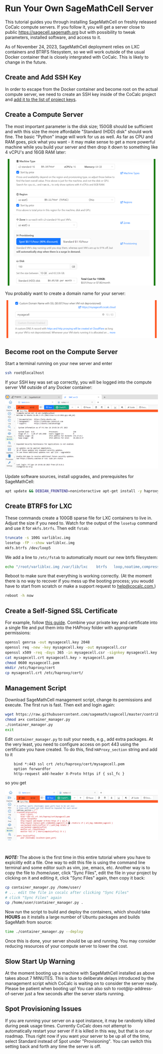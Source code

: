 # Run Your Own SageMathCell Server

This tutorial guides you through installing SageMathCell on freshly released CoCalc compute servers. If you follow it, you will get a server close to public https://sagecell.sagemath.org but with possibility to tweak parameters, installed software, and access to it.

As of November 24, 2023, SageMathCell deployment relies on LXC containers and BTRFS filesystem, so we will work outside of the usual Docker container that is closely intergrated with CoCalc. This is likely to change in the future.

## Create and Add SSH Key

In order to escape from the Docker container and become root on the actual compute server, we need to create an SSH key inside of the CoCalc project and [add it to the list of project keys](https://doc.cocalc.com/project-settings.html?highlight=ssh+key#configuring-ssh-keys-for-a-single-project).

## Create a Compute Server

The most important parameter is the disk size; 150GB should be sufficient and with this size the more affordable "Standard \(HDD\) disk" should work fine. The basic "Python" image will work for us as well. As far as CPU and RAM goes, pick what you want \- it may make sense to get a more powerful machine while you build your server and then drop it down to something like 4 vCPU's and 16GB RAM later:

![](.SageMathCell.md.upload/paste-0.394184525012494)

You probably want to create a domain name for your server:

![](.SageMathCell.md.upload/paste-0.3480906054389139)

## Become root on the Compute Server

Start a terminal running on your new server and enter

```sh
ssh root@localhost
```

If your SSH key was set up correctly, you will be logged into the compute server VM outside of any Docker container:

![](.SageMathCell.md.upload/paste-0.09347849627811611)

Update software sources, install upgrades, and prerequisites for SageMathCell:

```sh
apt update && DEBIAN_FRONTEND=noninteractive apt-get install -y haproxy lxc python3-lxc python3-psutil rsyslog-relp
```

## Create BTRFS for LXC

These commands create a 100GB sparse file for LXC containers to live in. Adjust the size if you need to. Watch for the output of the `losetup` command and use it for `mkfs.btrfs`. Then edit `fstab`:

```sh
truncate -s 100G varliblxc.img
losetup -fP --show varliblxc.img
mkfs.btrfs /dev/loop5
```

We add a line to `/etc/fstab` to automatically mount our new btrfs filesystem:

```sh
echo "/root/varliblxc.img /var/lib/lxc    btrfs   loop,noatime,compress=lzo       0       0" >> /etc/fstab
```

Reboot to make sure that everything is working correctly. \(At the moment there is no way to recover if you mess up the booting process; you woudd have to start from scratch or make a support request to [help@cocalc.com.](mailto:help@cocalc.com)\)

```sh
reboot -h now
```

## Create a Self-Signed SSL Certificate

For example, follow [this guide](https://tecadmin.net/step-by-step-guide-to-creating-self-signed-ssl-certificates/). Combine your private key and certificate into a single file and put them into the HAProxy folder with appropriate permissions:

```sh
openssl genrsa -out mysagecell.key 2048
openssl req -new -key mysagecell.key -out mysagecell.csr
openssl x509 -req -days 365 -in mysagecell.csr -signkey mysagecell.key -out mysagecell.crt
cat mysagecell.crt mysagecell.key > mysagecell.pem
chmod 0600 mysagecell.pem
mkdir /etc/haproxy/cert
cp mysagecell.crt /etc/haproxy/cert/
```

## Management Script

Download SageMathCell management script, change its permissions and execute. The first run is fast. Then exit and login again:

```sh
wget https://raw.githubusercontent.com/sagemath/sagecell/master/contrib/vm/container_manager.py
chmod a+x container_manager.py
./container_manager.py
exit
```

Edit `container_manager.py` to suit your needs, e.g., add extra packages. At the very least, you need to configure access on port 443 using the certificate you have created. To do this, find `HAProxy_section` string and add to it

```raw
    bind *:443 ssl crt /etc/haproxy/cert/mysagecell.pem
    option forwardfor
    http-request add-header X-Proto https if { ssl_fc }
```

so you get

![](.SageMathCell.md.upload/paste-0.43725874620434624)

<br/>

_**NOTE:**_ The above is the first time in this entire tutorial where you have to explciitly edit a file.  One way to edit this file is using the command line terminal and some editor such as vim, joe, emacs, etc.  Another way is to copy the file to /home/user, click "Sync Files", edit the file in your project by clicking on it and editing it, click "Sync Files" again, then copy it back:

```sh
cp container_manager.py /home/user/
# ... edit the file in cocalc after clicking "Sync Files"
# click "Sync Files" again
cp /home/user/container_manager.py .
```

Now run the script to build and deploy the containers, which should take **HOURS** as it installs a large number of Ubuntu packages and builds SageMath from source:

```sh
time ./container_manager.py --deploy
```

Once this is done, your server should be up and running. You may consider reducing resources of your compute server to lower the cost.

## Slow Start Up Warning

At the moment booting up a machine with SageMathCell installed as above takes about 7 MINUTES. This is due to deliberate delays introduced by the management script which CoCalc is waiting on to consider the server ready. Please be patient when booting up!  You can also ssh to root@ip\-address\-of\-server just a few seconds after the server starts running.

## Spot Provisioning Issues

If you are running your server on a spot instance, it may be randomly killed during peak usage times.  Currently CoCalc does not attempt to automatically restart your server if it is killed in this way, but that is on our roadmap.   Thus right now if you want your server to be up all of the time, select Standard instead of Spot under "Provisioning".  You can switch this setting back and forth any time the server is off.


